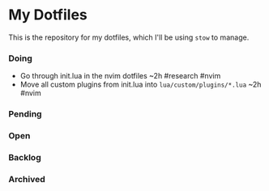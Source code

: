 # My Dotfiles
This is the repository for my dotfiles, which I'll be using `stow` to manage.

### Doing
- Go through init.lua in the nvim dotfiles ~2h #research #nvim
- Move all custom plugins from init.lua into `lua/custom/plugins/*.lua` ~2h #nvim

### Pending

### Open

### Backlog

### Archived
